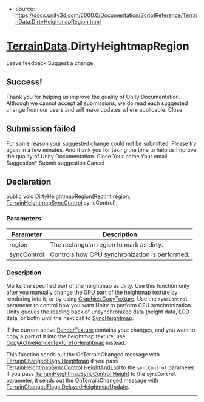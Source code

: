 * Source: https://docs.unity3d.com/6000.0/Documentation/ScriptReference/TerrainData.DirtyHeightmapRegion.html

#  [TerrainData](https://docs.unity3d.com/6000.0/Documentation/ScriptReference/TerrainData.html).DirtyHeightmapRegion
Leave feedback
Suggest a change
## Success!
Thank you for helping us improve the quality of Unity Documentation. Although we cannot accept all submissions, we do read each suggested change from our users and will make updates where applicable.
Close
## Submission failed
For some reason your suggested change could not be submitted. Please <a>try again</a> in a few minutes. And thank you for taking the time to help us improve the quality of Unity Documentation.
Close
Your name Your email Suggestion* Submit suggestion
Cancel
## Declaration
public void DirtyHeightmapRegion([RectInt](https://docs.unity3d.com/6000.0/Documentation/ScriptReference/RectInt.html) region, [TerrainHeightmapSyncControl](https://docs.unity3d.com/6000.0/Documentation/ScriptReference/TerrainHeightmapSyncControl.html) syncControl); 
### Parameters
Parameter | Description  
---|---  
region | The rectangular region to mark as dirty.  
syncControl | Controls how CPU synchronization is performed.  
### Description
Marks the specified part of the heightmap as dirty.
Use this function only after you manually change the GPU part of the heightmap texture by rendering into it, or by using [Graphics.CopyTexture](https://docs.unity3d.com/6000.0/Documentation/ScriptReference/Graphics.CopyTexture.html). Use the `syncControl` parameter to control how you want Unity to perform CPU synchronization. Unity queues the reading back of unsynchronized data (height data, LOD data, or both) until the next call to [SyncHeightmap](https://docs.unity3d.com/6000.0/Documentation/ScriptReference/TerrainData.SyncHeightmap.html).  
  
If the current active [RenderTexture](https://docs.unity3d.com/6000.0/Documentation/ScriptReference/RenderTexture.html) contains your changes, and you want to copy a part of it into the heightmap texture, use [CopyActiveRenderTextureToHeightmap](https://docs.unity3d.com/6000.0/Documentation/ScriptReference/TerrainData.CopyActiveRenderTextureToHeightmap.html) instead.  
  
This function sends out the OnTerrainChanged message with [TerrainChangedFlags.Heightmap](https://docs.unity3d.com/6000.0/Documentation/ScriptReference/TerrainChangedFlags.Heightmap.html) if you pass [TerrainHeightmapSyncControl.HeightAndLod](https://docs.unity3d.com/6000.0/Documentation/ScriptReference/TerrainHeightmapSyncControl.HeightAndLod.html) to the `syncControl` parameter. If you pass [TerrainHeightmapSyncControl.Height](https://docs.unity3d.com/6000.0/Documentation/ScriptReference/TerrainHeightmapSyncControl.Height.html) to the `syncControl` parameter, it sends out the OnTerrainChanged message with [TerrainChangedFlags.DelayedHeightmapUpdate](https://docs.unity3d.com/6000.0/Documentation/ScriptReference/TerrainChangedFlags.DelayedHeightmapUpdate.html).
* * *
